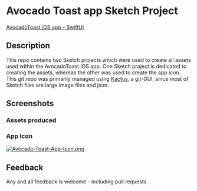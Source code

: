 # Avocado Toast app Sketch Project


[AvocadoToast iOS app - SwiftUI](https://github.com/mkKreations/AvocadoToast)


## Description

This repo contains two Sketch projects which were used to create all assets
used within the AvocadoToast iOS app. One Sketch project is dedicated to 
creating the assets, whereas the other was used to create the app icon. This
git repo was primarily managed using [Kactus](https://kactus.io/), a git-GUI,
since most of Sketch files are large image files and json. 


## Screenshots

### Assets produced

### App Icon

[![Avocado-Toast-App-Icon.png](https://i.postimg.cc/Hn69QWN1/Avocado-Toast-App-Icon.png)](https://postimg.cc/XBy5WW3s)


## Feedback

Any and all feedback is welcome - including pull requests.
